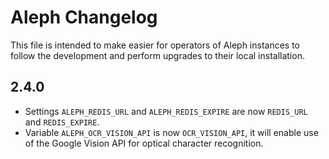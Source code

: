 # Aleph Changelog

This file is intended to make easier for operators of Aleph instances to follow
the development and perform upgrades to their local installation.

## 2.4.0

* Settings `ALEPH_REDIS_URL` and `ALEPH_REDIS_EXPIRE` are now `REDIS_URL` and
  `REDIS_EXPIRE`.
* Variable `ALEPH_OCR_VISION_API` is now `OCR_VISION_API`, it will enable use of
  the Google Vision API for optical character recognition.